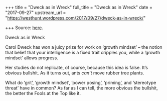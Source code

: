 +++
title = "Dweck as in Wreck"
full_title = "Dweck as in Wreck"
date = "2017-09-27"
upstream_url = "https://westhunt.wordpress.com/2017/09/27/dweck-as-in-wreck/"

+++
Source: [here](https://westhunt.wordpress.com/2017/09/27/dweck-as-in-wreck/).

Dweck as in Wreck

Carol Dweck has won a juicy prize for work on ‘growth mindset’ – the
notion that belief that your intelligence is a fixed trait cripples you,
while a ‘growth mindset’ allows progress.

Her studies do not replicate, of course, because this idea is false.
It’s obvious bullshit. As it turns out, ants *can’t* move rubber tree
plants.

What do ‘grit’, ‘growth mindset’, ‘power posing’, ‘priming’, and
‘stereotype threat’ have in common? As far as I can tell, the more
obvious the bullshit, the better the Fools at the Top like it.

